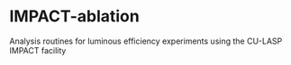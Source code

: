 # IMPACT-ablation
Analysis routines for luminous efficiency experiments using the CU-LASP IMPACT facility
